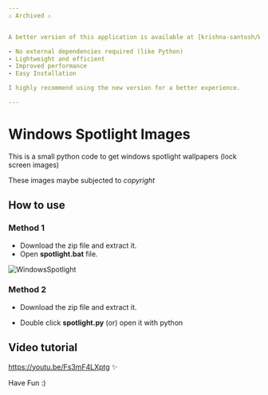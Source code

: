 ```yaml
---
⚠️ Archived ⚠️


A better version of this application is available at [krishna-santosh/Windows_Spotlight](https://github.com/krishna-santosh/Windows_Spotlight) 🌱

- No external dependencies required (like Python)
- Lightweight and efficient
- Improved performance
- Easy Installation

I highly recommend using the new version for a better experience.

---
```



# Windows Spotlight Images
This is a small python code to get windows spotlight wallpapers (lock screen images)  
  
These images maybe subjected to *copyright*

## How to use
### Method 1 
* Download the zip file and extract it.
* Open **spotlight.bat** file.

![WindowsSpotlight](https://user-images.githubusercontent.com/75202541/135760271-fe0ce618-25a0-4d7e-a294-9214f6a13b57.gif)

### Method 2
    
* Download the zip file and extract it.

* Double click **spotlight.py** (or) open it with python       


## Video tutorial 

https://youtu.be/Fs3mF4LXptg ✨

Have Fun :)
